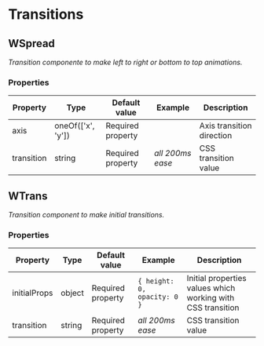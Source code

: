 # Transitions

## WSpread

*Transition componente to make left to right or bottom to top animations.*

### Properties
| Property | Type | Default value | Example | Description |
|----------|------|---------------|---------|-------------|
| axis |  oneOf(['x', 'y']) | Required property || Axis transition direction |
| transition |  string | Required property | *all 200ms ease* | CSS transition value |

## WTrans

*Transition component to make initial transitions.*

### Properties
| Property | Type | Default value | Example | Description |
|----------|------|---------------|---------|-------------|
| initialProps |  object | Required property | ```{ height: 0, opacity: 0 }``` | Initial properties values which working with CSS transition |
| transition |  string | Required property | *all 200ms ease* | CSS transition value |